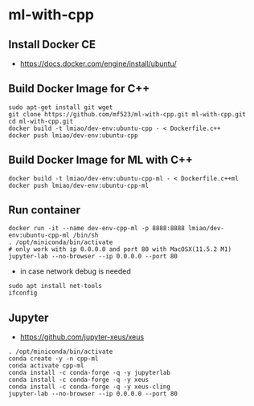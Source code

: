 # ml-with-cpp

## Install Docker CE
* https://docs.docker.com/engine/install/ubuntu/

## Build Docker Image for C++
```
sudo apt-get install git wget
git clone https://github.com/mf523/ml-with-cpp.git ml-with-cpp.git
cd ml-with-cpp.git
docker build -t lmiao/dev-env:ubuntu-cpp - < Dockerfile.c++
docker push lmiao/dev-env:ubuntu-cpp
```

## Build Docker Image for ML with C++
```
docker build -t lmiao/dev-env:ubuntu-cpp-ml - < Dockerfile.c++ml
docker push lmiao/dev-env:ubuntu-cpp-ml
```

## Run container
```
docker run -it --name dev-env-cpp-ml -p 8888:8888 lmiao/dev-env:ubuntu-cpp-ml /bin/sh
. /opt/miniconda/bin/activate
# only work with ip 0.0.0.0 and port 80 with MacOSX(11.5.2 M1)
jupyter-lab --no-browser --ip 0.0.0.0 --port 80
```
* in case network debug is needed
```
sudo apt install net-tools
ifconfig
```

## Jupyter
* https://github.com/jupyter-xeus/xeus
```
. /opt/miniconda/bin/activate
conda create -y -n cpp-ml
conda activate cpp-ml
conda install -c conda-forge -q -y jupyterlab
conda install -c conda-forge -q -y xeus
conda install -c conda-forge -q -y xeus-cling
jupyter-lab --no-browser --ip 0.0.0.0 --port 80
```


